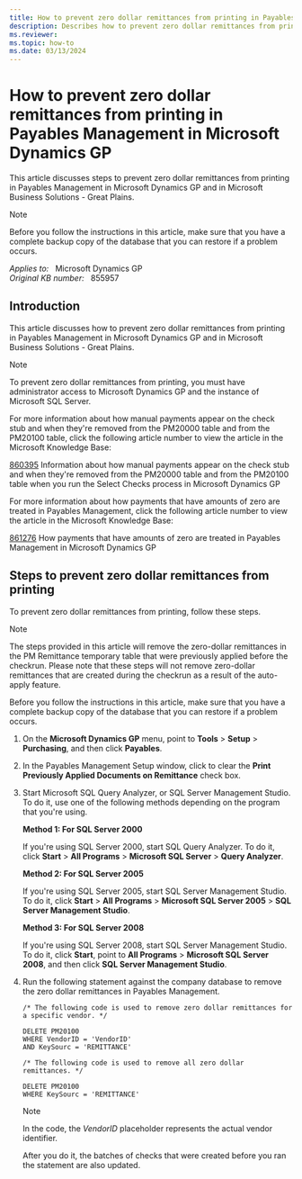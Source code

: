 ```yaml
---
title: How to prevent zero dollar remittances from printing in Payables Management in Microsoft Dynamics GP
description: Describes how to prevent zero dollar remittances from printing in Payables Management in Microsoft Dynamics GP.
ms.reviewer: 
ms.topic: how-to
ms.date: 03/13/2024
---
```

# How to prevent zero dollar remittances from printing in Payables Management in Microsoft Dynamics GP

This article discusses steps to prevent zero dollar remittances from printing in Payables Management in Microsoft Dynamics GP and in Microsoft Business Solutions - Great Plains.

> [!NOTE]
> Before you follow the instructions in this article, make sure that you have a complete backup copy of the database that you can restore if a problem occurs.

_Applies to:_ &nbsp; Microsoft Dynamics GP  
_Original KB number:_ &nbsp; 855957

## Introduction

This article discusses how to prevent zero dollar remittances from printing in Payables Management in Microsoft Dynamics GP and in Microsoft Business Solutions - Great Plains.

> [!NOTE]
> To prevent zero dollar remittances from printing, you must have administrator access to Microsoft Dynamics GP and the instance of Microsoft SQL Server.

For more information about how manual payments appear on the check stub and when they're removed from the PM20000 table and from the PM20100 table, click the following article number to view the article in the Microsoft Knowledge Base:

[860395](https://support.microsoft.com/help/860395) Information about how manual payments appear on the check stub and when they're removed from the PM20000 table and from the PM20100 table when you run the Select Checks process in Microsoft Dynamics GP  

For more information about how payments that have amounts of zero are treated in Payables Management, click the following article number to view the article in the Microsoft Knowledge Base:

[861276](https://support.microsoft.com/help/861276) How payments that have amounts of zero are treated in Payables Management in Microsoft Dynamics GP  

## Steps to prevent zero dollar remittances from printing

To prevent zero dollar remittances from printing, follow these steps.

> [!NOTE]
> The steps provided in this article will remove the zero-dollar remittances in the PM Remittance temporary table that were previously applied before the checkrun. Please note that these steps will not remove zero-dollar remittances that are created during the checkrun as a result of the auto-apply feature.
>
> Before you follow the instructions in this article, make sure that you have a complete backup copy of the database that you can restore if a problem occurs.

1. On the **Microsoft Dynamics GP** menu, point to **Tools** > **Setup** > **Purchasing**, and then click **Payables**.
2. In the Payables Management Setup window, click to clear the **Print Previously Applied Documents on Remittance** check box.
3. Start Microsoft SQL Query Analyzer, or SQL Server Management Studio. To do it, use one of the following methods depending on the program that you're using.

    **Method 1: For SQL Server 2000**

    If you're using SQL Server 2000, start SQL Query Analyzer. To do it, click **Start** > **All Programs** > **Microsoft SQL Server** > **Query Analyzer**.

   **Method 2: For SQL Server 2005**

    If you're using SQL Server 2005, start SQL Server Management Studio. To do it, click **Start** > **All Programs** > **Microsoft SQL Server 2005** > **SQL Server Management Studio**.

    **Method 3: For SQL Server 2008**

    If you're using SQL Server 2008, start SQL Server Management Studio. To do it, click **Start**, point to **All Programs** > **Microsoft SQL Server 2008**, and then click **SQL Server Management Studio**.  

4. Run the following statement against the company database to remove the zero dollar remittances in Payables Management.

    ```console
    /* The following code is used to remove zero dollar remittances for a specific vendor. */ 
    
    DELETE PM20100 
    WHERE VendorID = 'VendorID' 
    AND KeySourc = 'REMITTANCE'
    
    /* The following code is used to remove all zero dollar remittances. */ 
    
    DELETE PM20100 
    WHERE KeySourc = 'REMITTANCE'
    ```

    > [!NOTE]
    > In the code, the *VendorID* placeholder represents the actual vendor identifier.

    After you do it, the batches of checks that were created before you ran the statement are also updated.

